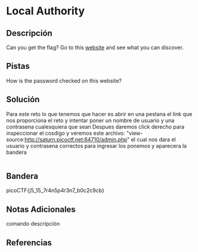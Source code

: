 # Local Authority

## Descripción
Can you get the flag? Go to this [website](http://saturn.picoctf.net:64710/) and see what you can discover.
## Pistas
How is the password checked on this website?
## Solución
Para este reto lo que tenemos que hacer es abrir en una pestana el link que nos proporciona el reto y intentar poner un nombre de usuario y una contrasena cualesquiera que sean
Despues daremos click derecho para inspeccionar el cosdigo y veremos este archivo:
"view-source:http://saturn.picoctf.net:64710/admin.php"
el cual nos dara el usuario y contrasena correctos para ingresar
los ponemos y aparecera la bandera
```bash

```
## Bandera
picoCTF{j5_15_7r4n5p4r3n7_b0c2c9cb}

## Notas Adicionales 
comando          descripción

## Referencias